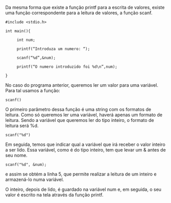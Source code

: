 Da mesma forma que existe a função printf para a escrita de valores, existe uma função correspondente para a leitura de valores, a função scanf.
```
#include <stdio.h>

int main(){

     int num;

     printf(“Introduza um numero: “);

     scanf(“%d”,&num);

     printf(“O numero introduzido foi %d\n”,num);

}
```
No caso do programa anterior, queremos ler um valor para uma variável. Para tal usamos a função:
```
scanf()
```
O primeiro parâmetro dessa função é uma string com os formatos de leitura. Como só queremos ler uma variável, haverá apenas um formato de leitura. Sendo a variável que queremos ler do tipo inteiro, o formato de leitura será %d.
```
scanf("%d")
```
Em seguida, temos que indicar qual a variável que irá receber o valor inteiro a ser lido. Essa variável, como é do tipo inteiro, tem que levar um & antes de seu nome.
```
scanf("%d", &num);
```
e assim se obtém a linha 5, que permite realizar a leitura de um inteiro e armazená-lo numa variável.

O inteiro, depois de lido, é guardado na variável num e, em seguida, o seu valor é escrito na tela através da função printf.